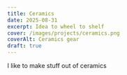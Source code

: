 ```yaml
---
title: Ceramics
date: 2025-08-31
excerpt: Idea to wheel to shelf
cover: /images/projects/ceramics.png
coverAlt: Ceramics gear
draft: true
---
```

I like to make stuff out of ceramics